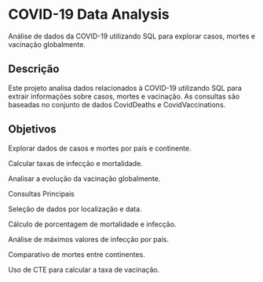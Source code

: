 # COVID-19 Data Analysis

Análise de dados da COVID-19 utilizando SQL para explorar casos, mortes e vacinação globalmente.

## Descrição

Este projeto analisa dados relacionados à COVID-19 utilizando SQL para extrair informações sobre casos, mortes e vacinação. As consultas são baseadas no conjunto de dados CovidDeaths e CovidVaccinations.

## Objetivos

Explorar dados de casos e mortes por país e continente.

Calcular taxas de infecção e mortalidade.

Analisar a evolução da vacinação globalmente.

Consultas Principais

Seleção de dados por localização e data.

Cálculo de porcentagem de mortalidade e infecção.

Análise de máximos valores de infecção por país.

Comparativo de mortes entre continentes.

Uso de CTE para calcular a taxa de vacinação.
